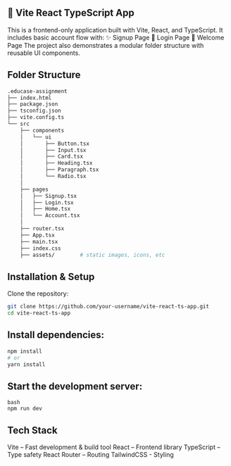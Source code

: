 ## 🚀 Vite React TypeScript App

This is a frontend-only application built with Vite, React, and TypeScript.
It includes basic account flow with:
✨ Signup Page
🔐 Login Page
🎉 Welcome Page
The project also demonstrates a modular folder structure with reusable UI components.

## Folder Structure 
```bash
.educase-assignment
├── index.html
├── package.json
├── tsconfig.json
├── vite.config.ts
└── src
    ├── components
    │   └── ui
    │       ├── Button.tsx
    │       ├── Input.tsx
    │       ├── Card.tsx
    │       ├── Heading.tsx
    │       ├── Paragraph.tsx
    │       └── Radio.tsx
    │
    ├── pages
    │   ├── Signup.tsx
    │   ├── Login.tsx
    │   ├── Home.tsx
    │   └── Account.tsx
    │
    ├── router.tsx
    ├── App.tsx
    ├── main.tsx
    ├── index.css
    ├── assets/        # static images, icons, etc 
```
## Installation & Setup

Clone the repository:

``` bash
git clone https://github.com/your-username/vite-react-ts-app.git
cd vite-react-ts-app
```

## Install dependencies:

``` bash
npm install
# or
yarn install
```

## Start the development server:

```
bash
npm run dev
```
## Tech Stack

Vite – Fast development & build tool
React – Frontend library
TypeScript – Type safety
React Router  – Routing
TailwindCSS - Styling 
